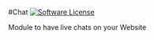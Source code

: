 #Chat
[![Software License](https://img.shields.io/badge/license-GPL-brightgreen.svg?style=flat)](LICENSE) 

Module to have live chats on your Website
